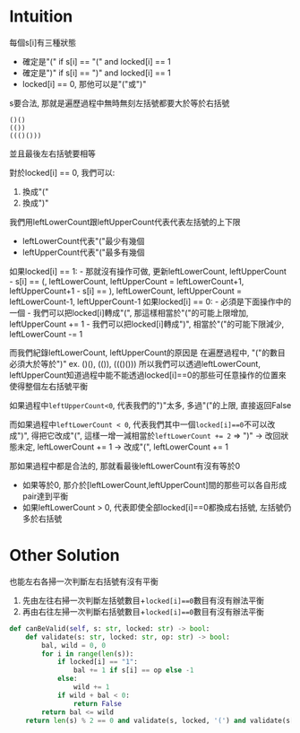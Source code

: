 # Intuition

每個s[i]有三種狀態
- 確定是"(" if s[i] == "(" and locked[i] == 1
- 確定是")" if s[i] == ")" and locked[i] == 1
- locked[i] == 0, 那他可以是"("或")"

s要合法, 那就是遍歷過程中無時無刻左括號都要大於等於右括號
```
()()
(())
((()()))
```
並且最後左右括號要相等

對於locked[i] == 0, 我們可以:
1. 換成"("
2. 換成")"

我們用leftLowerCount跟leftUpperCount代表代表左括號的上下限
- leftLowerCount代表"("最少有幾個
- leftUpperCount代表"("最多有幾個

如果locked[i] == 1:
    - 那就沒有操作可做, 更新leftLowerCount, leftUpperCount
    - s[i] == (, leftLowerCount, leftUpperCount = leftLowerCount+1, leftUpperCount+1
    - s[i] == ), leftLowerCount, leftUpperCount = leftLowerCount-1, leftUpperCount-1
如果locked[i] == 0:
    - 必須是下面操作中的一個
    - 我們可以把locked[i]轉成"(", 那這樣相當於"("的可能上限增加, leftUpperCount += 1
    - 我們可以把locked[i]轉成")", 相當於"("的可能下限減少, leftLowerCount -= 1

而我們紀錄leftLowerCount, leftUpperCount的原因是
在遍歷過程中, "("的數目必須大於等於")"
ex. ()(), (()), ((()()))
所以我們可以透過leftLowerCount, leftUpperCount知道過程中能不能透過locked[i]==0的那些可任意操作的位置來使得整個左右括號平衡

如果過程中`leftUpperCount<0`, 代表我們的")"太多, 多過"("的上限, 直接返回False

而如果過程中`leftLowerCount < 0`, 代表我們其中一個`locked[i]==0`不可以改成")", 得把它改成"(", 這樣一增一減相當於`leftLowerCount += 2`
=> ")" -> 改回狀態未定, leftLowerCount += 1 -> 改成"(", leftLowerCount += 1

那如果過程中都是合法的, 那就看最後leftLowerCount有沒有等於0
- 如果等於0, 那介於[leftLowerCount,leftUpperCount]間的那些可以各自形成pair達到平衡
- 如果leftLowerCount > 0, 代表即使全部locked[i]==0都換成右括號, 左括號仍多於右括號


# Other Solution

也能左右各掃一次判斷左右括號有沒有平衡
1. 先由左往右掃一次判斷左括號數目+`locked[i]==0`數目有沒有辦法平衡
2. 再由右往左掃一次判斷右括號數目+`locked[i]==0`數目有沒有辦法平衡
```py
def canBeValid(self, s: str, locked: str) -> bool:
    def validate(s: str, locked: str, op: str) -> bool:
        bal, wild = 0, 0
        for i in range(len(s)):
            if locked[i] == "1":
                bal += 1 if s[i] == op else -1
            else:
                wild += 1
            if wild + bal < 0:
                return False
        return bal <= wild
    return len(s) % 2 == 0 and validate(s, locked, '(') and validate(s[::-1], locked[::-1], ')')
```